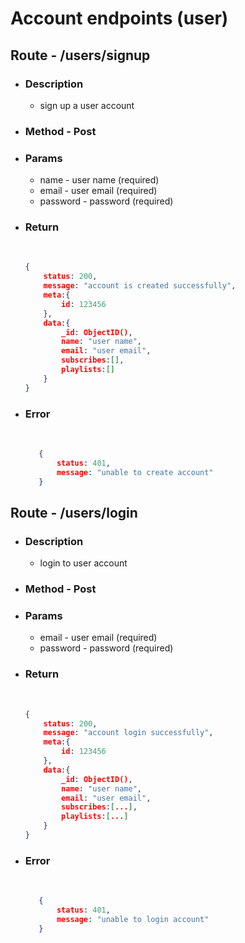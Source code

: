 # Account endpoints (user)

## Route - /users/signup
+ ### Description
  - sign up a user account
+ ### Method - Post
+ ### Params
  - name - user name (required)
  - email - user email (required)
  - password -  password (required)
  

+ ### Return
    <br/>

    ``` json
    {
        status: 200,
        message: "account is created successfully",
        meta:{
            id: 123456
        },
        data:{
            _id: ObjectID(),
            name: "user name",
            email: "user email",
            subscribes:[],
            playlists:[]
        }
    }
    ```
+ ### Error
    <br/>
     
     ```json
        {
            status: 401,
            message: "unable to create account"
        }
     ```

## Route - /users/login
+ ### Description
  - login to user account
+ ### Method - Post
+ ### Params
  - email - user email (required)
  - password -  password (required)
  

+ ### Return
    <br/>

    ``` json
    {
        status: 200,
        message: "account login successfully",
        meta:{
            id: 123456
        },
        data:{
            _id: ObjectID(),
            name: "user name",
            email: "user email",
            subscribes:[...],
            playlists:[...]
        }
    }
    ```
+ ### Error
    <br/>
     
     ```json
        {
            status: 401,
            message: "unable to login account"
        }
     ```